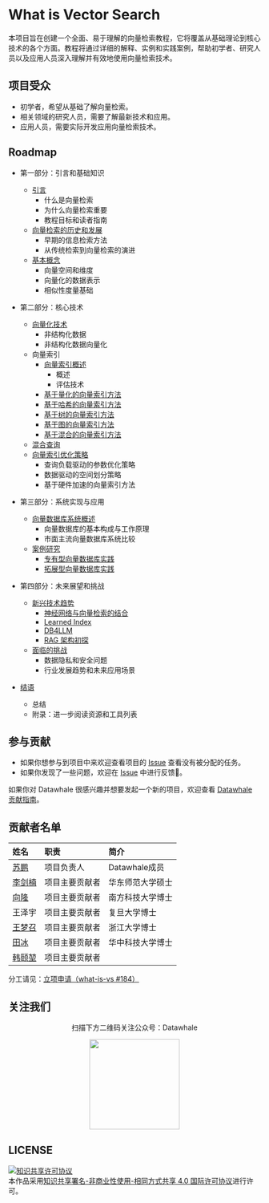 # What is Vector Search

本项目旨在创建一个全面、易于理解的向量检索教程，它将覆盖从基础理论到核心技术的各个方面。教程将通过详细的解释、实例和实践案例，帮助初学者、研究人员以及应用人员深入理解并有效地使用向量检索技术。

## 项目受众

- 初学者，希望从基础了解向量检索。
- 相关领域的研究人员，需要了解最新技术和应用。
- 应用人员，需要实际开发应用向量检索技术。

## Roadmap

- 第一部分：引言和基础知识
  - [引言](./docs/chapter1/introduction.md)
    - 什么是向量检索
    - 为什么向量检索重要
    - 教程目标和读者指南
  - [向量检索的历史和发展](./docs/chapter1/history.md)
    - 早期的信息检索方法
    - 从传统检索到向量检索的演进
  - [基本概念](./docs/chapter1/basic.md)
    - 向量空间和维度
    - 向量化的数据表示
    - 相似性度量基础

- 第二部分：核心技术
  - [向量化技术](./docs/chapter2/embedding.md)
    - 非结构化数据
    - 非结构化数据向量化
  - 向量索引
    - [向量索引概述](./docs/chapter2/index.md)
      - 概述
      - 评估技术
    - [基于量化的向量索引方法](./docs/chapter2/pq-based-index.md)
    - [基于哈希的向量索引方法](./docs/chapter2/hash-based-index.md)
    - [基于树的向量索引方法](./docs/chapter2/tree-based-index.md)
    - [基于图的向量索引方法](./docs/chapter2/graph-based-index.md)
    - [基于混合的向量索引方法](./docs/chapter2/hybrid-index.md)
  - [混合查询](./docs/chapter2/hybrid-search.md)
  - [向量索引优化策略](./docs/chapter2/index-tuning.md)
    - 查询负载驱动的参数优化策略
    - 数据驱动的空间划分策略
    - 基于硬件加速的向量索引方法

- 第三部分：系统实现与应用
  - [向量数据库系统概述](./docs/chapter3/system.md)
    - 向量数据库的基本构成与工作原理
    - 市面主流向量数据库系统比较
  - [案例研究](./docs/chapter3/case.md)
    - [专有型向量数据库实践](./docs/chapter3/system-case-special.md)
    - [拓展型向量数据库实践](./docs/chapter3/system-case-expand.md)

- 第四部分：未来展望和挑战
  - [新兴技术趋势](./docs/chapter4/ternd.md)
    - [神经网络与向量检索的结合](./docs/chapter4/NN-index.md)
    - [Learned Index](./docs/chapter4/learned-index.md)
    - [DB4LLM](./docs/chapter4/DB4LLM.md)
    - [RAG 架构初探](./docs/chapter4/RAG.md)
  - [面临的挑战](./docs/chapter4/challenge.md)
    - 数据隐私和安全问题
    - 行业发展趋势和未来应用场景

- [结语](./docs/summary.md)
  - 总结
  - 附录：进一步阅读资源和工具列表

## 参与贡献

- 如果你想参与到项目中来欢迎查看项目的 [Issue](https://github.com/datawhalechina/what-is-vs/issues) 查看没有被分配的任务。
- 如果你发现了一些问题，欢迎在 [Issue](https://github.com/datawhalechina/what-is-vs/issues) 中进行反馈🐛。

如果你对 Datawhale 很感兴趣并想要发起一个新的项目，欢迎查看 [Datawhale 贡献指南](https://github.com/datawhalechina/DOPMC#%E4%B8%BA-datawhale-%E5%81%9A%E5%87%BA%E8%B4%A1%E7%8C%AE)。

## 贡献者名单

| 姓名 | 职责 | 简介 |
| :----| :---- | :---- |
| [苏鹏](https://github.com/SuperSupeng) | 项目负责人 | Datawhale成员 |
| [李剑楠]((https://github.com/)ljn-aaa) | 项目主要贡献者 | 华东师范大学硕士 |
| [向隆](https://github.com/BenjaminXiang) | 项目主要贡献者 | 南方科技大学博士 |
| 王泽宇 | 项目主要贡献者 | 复旦大学博士 |
| [王梦召](https://github.com/whenever5225) | 项目主要贡献者 | 浙江大学博士 |
| [田冰](https://github.com/tianbing111) | 项目主要贡献者 | 华中科技大学博士 |
| [韩颐堃](https://github.com/YikunHan42) | 项目主要贡献者 |  |

分工请见：[立项申请（what-is-vs #184）](https://github.com/datawhalechina/DOPMC/issues/184)

## 关注我们

<div align=center>
<p>扫描下方二维码关注公众号：Datawhale</p>
<img src="https://raw.githubusercontent.com/datawhalechina/pumpkin-book/master/res/qrcode.jpeg" width = "180" height = "180">
</div>

## LICENSE

<a rel="license" href="http://creativecommons.org/licenses/by-nc-sa/4.0/"><img alt="知识共享许可协议" style="border-width:0" src="https://img.shields.io/badge/license-CC%20BY--NC--SA%204.0-lightgrey" /></a><br />本作品采用<a rel="license" href="http://creativecommons.org/licenses/by-nc-sa/4.0/">知识共享署名-非商业性使用-相同方式共享 4.0 国际许可协议</a>进行许可。